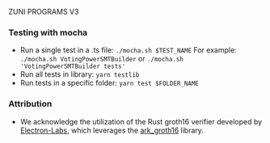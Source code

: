 ZUNI PROGRAMS V3

### Testing with mocha

- Run a single test in a .ts file: `./mocha.sh $TEST_NAME`
  For example: `./mocha.sh VotingPowerSMTBuilder` or `./mocha.sh 'VotingPowerSMTBuilder tests'`
- Run all tests in library: `yarn testlib`
- Run tests in a specific folder: `yarn test $FOLDER_NAME`

### Attribution

- We acknowledge the utilization of the Rust groth16 verifier developed by [Electron-Labs](https://github.com/Electron-Labs/electron-rs), which leverages the [ark_groth16](https://github.com/arkworks-rs/groth16) library.
